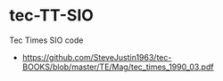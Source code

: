 # tec-TT-SIO
Tec Times SIO code


- https://github.com/SteveJustin1963/tec-BOOKS/blob/master/TE/Mag/tec_times_1990_03.pdf
